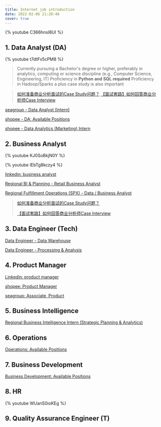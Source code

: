 ```yaml
---
title: Internet job introduction
date: 2022-02-06 21:20:48
cover: true
---
```


{% youtube C366hnsI8UI %}

<!-- more -->

## 1. Data Analyst (DA)

{% youtube t7dtFv5cPM8 %}

> Currently pursuing a Bachelor's degree or higher, preferably in analytics, computing or science discipline (e.g., Computer Science, Engineering, IT)
> Proficiency in **Python and SQL required**
> Proficiency in Hadoop/Sparks a plus
> case study is also important

> [如何准备商业分析面试的Case Study问题？](https://www.dataapplab.com/how-to-prepare-for-business-case-interview-as-an-analyst/)
> [【面试套路】如何回答商业分析师Case Interview](https://zhuanlan.zhihu.com/p/35867171)

[seagroup - Data Analyst (Intern)](https://career.sea.com/position/234)

[shopee - DA: Available Positions](https://careers.shopee.sg/jobs?region_id=1&dept_id=103&limit=50&offset=0)

[shopee - Data Analytics (Marketing) Intern](https://careers.shopee.sg/job-detail/J00004459/1)

## 2. Business Analyst

{% youtube KJ0SoBkjN0Y %}

{% youtube lEbTg8kczy4 %}

[linkedin: business analyst](https://www.linkedin.com/jobs/search/?keywords=business%20analyst)

[Regional BI & Planning - Retail Business Analyst](https://www.linkedin.com/jobs/view/2891290011/?eBP=NotAvailableFromMidTier&recommendedFlavor=IN_NETWORK&refId=LSfQJ2c2bA3B5y0mbTzLCA%3D%3D&trackingId=WtgSbbWH5%2F2JSNaybG26lw%3D%3D&trk=flagship3_search_srp_jobs)

[Regional Fulfillment Operations (SPX) - Data / Business Analyst](https://www.linkedin.com/jobs/view/2870323371/?eBP=NotAvailableFromMidTier&recommendedFlavor=IN_NETWORK&refId=LSfQJ2c2bA3B5y0mbTzLCA%3D%3D&trackingId=Vv3Hlv%2F6tspB4EsgpN1t7Q%3D%3D&trk=flagship3_search_srp_jobs)

> [如何准备商业分析面试的Case Study问题？](https://www.dataapplab.com/how-to-prepare-for-business-case-interview-as-an-analyst/)
>
> [【面试套路】如何回答商业分析师Case Interview](https://zhuanlan.zhihu.com/p/35867171)

## 3. Data Engineer (Tech)

[Data Engineer - Data Warehouse](https://careers.shopee.sg/job-detail/2664)

[Data Engineer - Processing & Analysis](https://careers.shopee.sg/job-detail/554)

## 4. Product Manager

[Linkedin: product manager](https://www.linkedin.com/jobs/search/?keywords=product%20manager)

[shopee: Product Manager](https://careers.shopee.sg/jobs?region_id=1&dept_id=108&name=Product&limit=50&offset=0)

[seagroup: Associate, Product](https://career.sea.com/position/140)

## 5. Business Intelligence

[Regional Business Intelligence Intern (Strategic Planning & Analytics)](https://careers.shopee.sg/job-detail/J00004407/1)

## 6. Operations

[Operations: Available Positions](https://careers.shopee.sg/jobs?region_id=1&dept_id=106&name=Operation&limit=50&offset=0)

## 7. Business Development

[Business Development: Available Positions](https://careers.shopee.sg/jobs?region_id=1&dept_id=101&name=&limit=50&offset=0)

## 8. HR

{% youtube WUanS0ioKEg %}

## 9. Quality Assurance Engineer (T)

